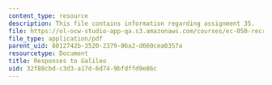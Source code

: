 ```yaml
---
content_type: resource
description: This file contains information regarding assignment 35.
file: https://ol-ocw-studio-app-qa.s3.amazonaws.com/courses/ec-050-recreate-experiments-from-history-inform-the-future-from-the-past-galileo-january-iap-2010/32f88cbdc3d3a17d6d749bfdffd9e86c_MITEC_050IAP10_assn35.pdf
file_type: application/pdf
parent_uid: 8012742b-3520-2379-06a2-d660cea0357a
resourcetype: Document
title: Responses to Galileo
uid: 32f88cbd-c3d3-a17d-6d74-9bfdffd9e86c
---
```

